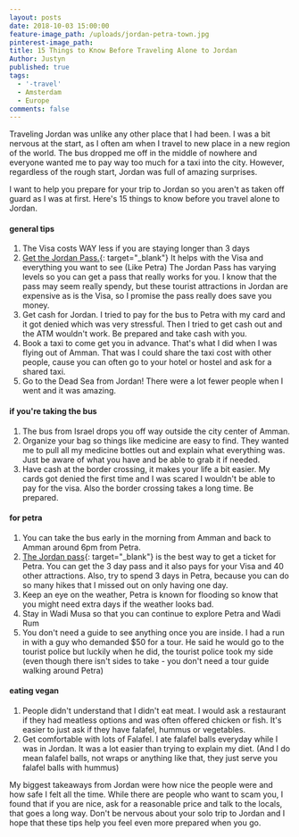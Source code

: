 ```yaml
---
layout: posts
date: 2018-10-03 15:00:00
feature-image_path: /uploads/jordan-petra-town.jpg
pinterest-image_path:
title: 15 Things to Know Before Traveling Alone to Jordan
Author: Justyn
published: true
tags:
  - '-travel'
  - Amsterdam
  - Europe
comments: false
---
```


Traveling Jordan was unlike any other place that I had been. I was a bit nervous at the start, as I often am when I travel to new place in a new region of the world. The bus dropped me off in the middle of nowhere and everyone wanted me to pay way too much for a taxi into the city. However, regardless of the rough start, Jordan was full of amazing surprises. 

I want to help you prepare for your trip to Jordan so you aren't as taken off guard as I was at first. Here's 15 things to know before you travel alone to Jordan. 

#### general tips

1. The Visa costs WAY less if you are staying longer than 3 days
2. [Get the Jordan Pass.](https://www.jordanpass.jo/Contents/What_is_Jordan_Pass.aspx){: target="_blank"} It helps with the Visa and everything you want to see (Like Petra) The Jordan Pass has varying levels so you can get a pass that really works for you. I know that the pass may seem really spendy, but these tourist attractions in Jordan are expensive as is the Visa, so I promise the pass really does save you money.
3. Get cash for Jordan. I tried to pay for the bus to Petra with my card and it got denied which was very stressful. Then I tried to get cash out and the ATM wouldn't work. Be prepared and take cash with you.
4. Book a taxi to come get you in advance. That's what I did when I was flying out of Amman. That was I could share the taxi cost with other people, cause you can often go to your hotel or hostel and ask for a shared taxi.
5. Go to the Dead Sea from Jordan! There were a lot fewer people when I went and it was amazing. 

#### if you're taking the bus

1. The bus from Israel drops you off way outside the city center of Amman.
2. Organize your bag so things like medicine are easy to find. They wanted me to pull all my medicine bottles out and explain what everything was. Just be aware of what you have and be able to grab it if needed.
3. Have cash at the border crossing, it makes your life a bit easier. My cards got denied the first time and I was scared I wouldn't be able to pay for the visa. Also the border crossing takes a long time. Be prepared.

#### for petra

1. You can take the bus early in the morning from Amman and back to Amman around 6pm from Petra. 
2. [The Jordan pass](https://www.jordanpass.jo/Contents/What_is_Jordan_Pass.aspx){: target="_blank"} is the best way to get a ticket for Petra. You can get the 3 day pass and it also pays for your Visa and 40 other attractions. Also, try to spend 3 days in Petra, because you can do so many hikes that I missed out on only having one day.  
3. Keep an eye on the weather, Petra is known for flooding so know that you might need extra days if the weather looks bad. 
4. Stay in Wadi Musa so that you can continue to explore Petra and Wadi Rum
5. You don't need a guide to see anything once you are inside. I had a run in with a guy who demanded $50 for a tour. He said he would go to the tourist police but luckily when he did, the tourist police took my side (even though there isn't sides to take - you don't need a tour guide walking around Petra)

#### eating vegan

1. People didn't understand that I didn't eat meat. I would ask a restaurant if they had meatless options and was often offered chicken or fish. It's easier to just ask if they have falafel, hummus or vegetables. 
2. Get comfortable with lots of Falafel. I ate falafel balls everyday while I was in Jordan. It was a lot easier than trying to explain my diet. (And I do mean falafel balls, not wraps or anything like that, they just serve you falafel balls with hummus)

My biggest takeaways from Jordan were how nice the people were and how safe I felt all the time. While there are people who want to scam you, I found that if you are nice, ask for a reasonable price and talk to the locals, that goes a long way. Don't be nervous about your solo trip to Jordan and I hope that these tips help you feel even more prepared when you go.